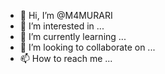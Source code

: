 - 👋 Hi, I’m @M4MURARI
- 👀 I’m interested in ...
- 🌱 I’m currently learning ...
- 💞️ I’m looking to collaborate on ...
- 📫 How to reach me ...

<!---
M4MURARI/M4MURARI is a ✨ special ✨ repository because its `README.md` (this file) appears on your GitHub profile.
You can click the Preview link to take a look at your changes.
--->
